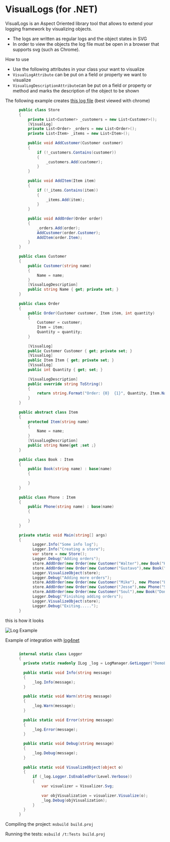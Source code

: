 VisualLogs (for .NET)
==========

VisualLogs is an Aspect Oriented library tool that allows to extend your logging framework by visualizing objects.

* The logs are written as regular logs and the object states in SVG
* In order to view the objects the log file must be open in a browser that supports svg (such as Chrome).

How to use
* Use the following attributes in your class your want to visualize
* `VisualLogAttribute` can be put on a field or property we want to visualize
* `VisualLogDescriptionAttribute`can be put on a field or property or method and marks the description of the object to be shown

The following example creates [this log file](https://rawgithub.com/pablito900/VisualLogs/master/ClientExample/examplelog.html) (best viewed with chrome) 

```csharp
      public class Store
      {
          private List<Customer> _customers = new List<Customer>();
          [VisualLog]
          private List<Order> _orders = new List<Order>();
          private List<Item> _items = new List<Item>();
  
          public void AddCustomer(Customer customer)
          {
              if (!_customers.Contains(customer))
              {
                  _customers.Add(customer);
              }
          }
  
          public void AddItem(Item item)
          {
              if (!_items.Contains(item))
              {
                  _items.Add(item);
              }
          }
  
          public void AddOrder(Order order)
          {
              _orders.Add(order);
              AddCustomer(order.Customer);
              AddItem(order.Item);
          }
      }
  
      public class Customer
      {
          public Customer(string name)
          {
              Name = name;
          }
          [VisualLogDescription]
          public string Name { get; private set; }
      }
  
      public class Order
      {
          public Order(Customer customer, Item item, int quantity)
          {
              Customer = customer;
              Item = item;
              Quantity = quantity;
          }
  
          [VisualLog]
          public Customer Customer { get; private set; }
          [VisualLog]
          public Item Item { get; private set; }
          [VisualLog]
          public int Quantity { get; set; }
  
          [VisualLogDescription]
          public override string ToString()
          {
              return string.Format("Order: {0}  {1}", Quantity, Item.Name);
          }
      }
  
      public abstract class Item
      {
          protected Item(string name)
          {
              Name = name;
          }
          [VisualLogDescription]
          public string Name{get ;set ;}
      }
  
      public class Book : Item
      {
          public Book(string name) : base(name)
          {
              
          }
      }
  
      public class Phone : Item
      {
          public Phone(string name) : base(name)
          {
              
          }
      }
        
      private static void Main(string[] args)
      {
            Logger.Info("Some info log");
            Logger.Info("Creating a store");
            var store = new Store();
            Logger.Debug("Adding orders");
            store.AddOrder(new Order(new Customer("Walter"),new Book("Harry Potter"),2));
            store.AddOrder(new Order(new Customer("Gustavo"),new Book("Romeo and Juliet"),3));
            Logger.VisualizeObject(store);
            Logger.Debug("Adding more orders");
            store.AddOrder(new Order(new Customer("Mike"), new Phone("LG"), 4));
            store.AddOrder(new Order(new Customer("Jesse"),new Phone("Samsung"),5));
            store.AddOrder(new Order(new Customer("Soul"),new Book("Don Quixote"),6));
            Logger.Debug("Finishing adding orders");
            Logger.VisualizeObject(store);
            Logger.Debug("Exiting.....");
      }
```

this is how it looks

![Log Example](https://raw.github.com/pablito900/VisualLogs/master/ClientExample/example1.png)

Example of integration with [log4net](http://logging.apache.org/log4net/)

```csharp

      internal static class Logger
      {
        private static readonly ILog _log = LogManager.GetLogger("DemoLog");
      
        public static void Info(string message)
        {
            _log.Info(message);
        }
      
        public static void Warn(string message)
        {
            _log.Warn(message);
        }
      
        public static void Error(string message)
        {
            _log.Error(message);
        }
      
        public static void Debug(string message)
        {
            _log.Debug(message);
        }
      
        public static void VisualizeObject(object o)
        {
            if (_log.Logger.IsEnabledFor(Level.Verbose))
            {
                var visualizer = Visualizer.Svg;
      
                var objVisualization = visualizer.Visualize(o);
                _log.Debug(objVisualization);
            }
        }
      }
```

Compiling the project:
`msbuild build.proj`

Running the tests:
`msbuild /t:Tests build.proj`
